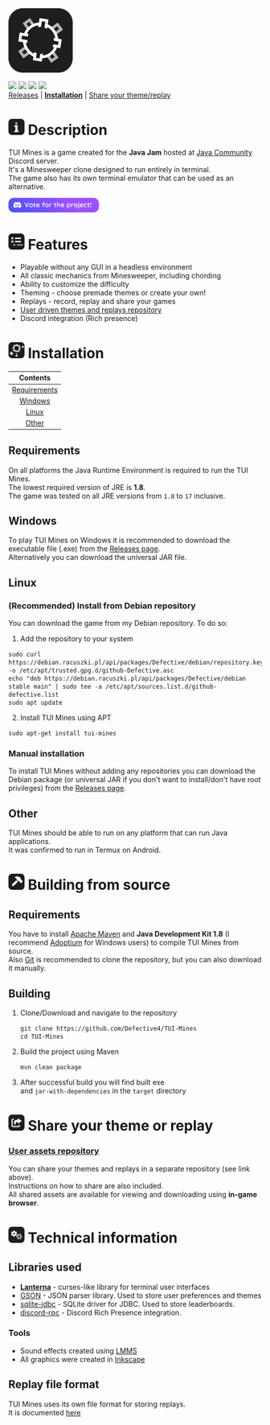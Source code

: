 <img alt="logo" height="128" src="img/logo.png" width="128"/>  

![](https://img.shields.io/github/last-commit/defective4/TUI-Mines/master?style=flat-square)   [![](https://img.shields.io/github/actions/workflow/status/defective4/tui-mines/maven.yml?style=flat-square)](https://github.com/Defective4/TUI-Mines/actions)   ![](https://img.shields.io/github/license/defective4/TUI-Mines?style=flat-square)  [![](https://img.shields.io/github/v/release/defective4/tui-mines?style=flat-square)](https://github.com/Defective4/TUI-Mines/releases)     
[Releases](https://github.com/Defective4/TUI-Mines/releases) | [**Installation**](#-installation) | [Share your theme/replay](#-share-your-theme-or-replay)

# ![info](img/info.png) Description

TUI Mines is a game created for the **Java Jam** hosted at [Java Community](https://discord.com/invite/X3NmMgzFKF)
Discord
server.  
It's a Minesweeper clone designed to run entirely in terminal.  
The game also has its own terminal emulator that can be used as an alternative.

[![vote](img/vote.png)](https://discord.com/invite/X3NmMgzFKF)

# ![features](img/features.png) Features

- Playable without any GUI in a headless environment
- All classic mechanics from Minesweeper, including chording
- Ability to customize the difficulty
- Theming - choose premade themes or create your own!
- Replays - record, replay and share your games
- [User driven themes and replays repository](https://github.com/Defective4/TUI-Mines-Repo)
- Discord integration (Rich presence)

# ![installation](img/install.png) Installation

|           Contents            |
|:-----------------------------:|
| [Requirements](#requirements) |
|      [Windows](#windows)      |
|        [Linux](#linux)        |
|        [Other](#other)        |

## Requirements

On all platforms the Java Runtime Environment is required to run the TUI Mines.  
The lowest required version of JRE is **1.8**.  
The game was tested on all JRE versions from `1.8` to `17` inclusive.

## Windows

To play TUI Mines on Windows it is recommended to download the executable file (.exe) from the [Releases page](https://github.com/Defective4/TUI-Mines/releases).  
Alternatively you can download the universal JAR file.

## Linux

### (Recommended) Install from Debian repository

You can download the game from my Debian repository.
To do so:

1. Add the repository to your system

```shell
sudo curl https://debian.racuszki.pl/api/packages/Defective/debian/repository.key -o /etc/apt/trusted.gpg.d/github-Defective.asc
echo "deb https://debian.racuszki.pl/api/packages/Defective/debian stable main" | sudo tee -a /etc/apt/sources.list.d/github-defective.list
sudo apt update
```

2. Install TUI Mines using APT

```shell
sudo apt-get install tui-mines
```

### Manual installation

To install TUI Mines without adding any repositories you can download the Debian package (or universal JAR if you don't
want to install/don't have root privileges) from the [Releases page](https://github.com/Defective4/TUI-Mines/releases).

## Other

TUI Mines should be able to run on any platform that can run Java applications.  
It was confirmed to run in Termux on Android.

# ![build](img/build.png) Building from source

## Requirements

You have to install [Apache Maven](https://maven.apache.org/download.cgi) and **Java Development Kit 1.8** (I
recommend [Adoptium](https://adoptium.net/temurin/archive/?version=8) for Windows users) to compile TUI Mines from
source.  
Also [Git](https://git-scm.com/downloads) is recommended to clone the repository, but you can also download it manually.

## Building

1. Clone/Download and navigate to the repository
   ```shell
   git clone https://github.com/Defective4/TUI-Mines
   cd TUI-Mines
   ```
2. Build the project using Maven
    ```shell
    mvn clean package
    ``` 
3. After successful build you will find built exe  
   and `jar-with-dependencies` in the `target`
   directory

# ![share](img/share.png) Share your theme or replay

### [User assets repository](https://github.com/Defective4/TUI-Mines-Repo)

You can share your themes and replays in a separate repository (see link above).  
Instructions on how to share are also included.  
All shared assets are available for viewing and downloading using **in-game browser**.

# ![cogs](img/cogs.png) Technical information

## Libraries used

- **[Lanterna](https://github.com/mabe02/lanterna)** - curses-like library for terminal user interfaces
- [GSON](https://github.com/google/gson) - JSON parser library. Used to store user preferences and themes
- [sqlite-jdbc](https://github.com/xerial/sqlite-jdbc) - SQLite driver for JDBC. Used to store leaderboards.
- [discord-rpc](https://github.com/Vatuu/discord-rpc) - Discord Rich Presence integration.

### Tools

- Sound effects created using [LMMS](https://lmms.io/)
- All graphics were created in [Inkscape](https://inkscape.org/)

## Replay file format

TUI Mines uses its own file format for storing replays.  
It is documented [here](Replay%20format.md)
